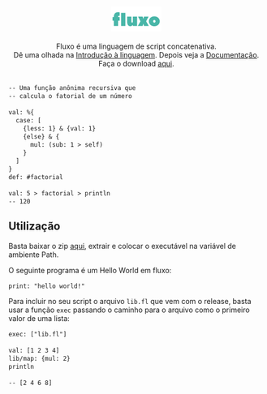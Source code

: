 <p align="center">
<img src="assets/fluxo_logo.png" height="50">
<br>
<br>
Fluxo é uma linguagem de script concatenativa.
<br>
Dê uma olhada na <a href="https://github.com/fabricioh/fluxo/wiki/Introdu%C3%A7%C3%A3o-%C3%A0-linguagem">Introdução à linguagem</a>. Depois veja a <a href="https://github.com/fabricioh/fluxo/wiki/Documenta%C3%A7%C3%A3o">Documentação</a>.
<br>
Faça o download <a href="https://github.com/fabricioh/fluxo/releases">aqui</a>.
<br>
<br>
</p>

```
-- Uma função anônima recursiva que
-- calcula o fatorial de um número

val: %{
  case: [
    {less: 1} & {val: 1}
    {else} & {
      mul: (sub: 1 > self)
    }
  ]
}
def: #factorial

val: 5 > factorial > println
-- 120
```

## Utilização

Basta baixar o zip [aqui](https://github.com/fabricioh/fluxo/releases), extrair e colocar o executável na variável de ambiente Path.

O seguinte programa é um Hello World em fluxo:

```
print: "hello world!"
```

Para incluir no seu script o arquivo `lib.fl` que vem com o release, basta usar a função `exec` passando o caminho para o arquivo como o primeiro valor de uma lista:

```
exec: ["lib.fl"]

val: [1 2 3 4]
lib/map: {mul: 2}
println

-- [2 4 6 8]
```


